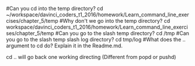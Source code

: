 #Can you cd into the temp directory?
cd ~/workspace/davinci_coders_t1_2016/homework/Learn_command_line_exercises/chapter_5/temp
#Why don't we go into the temp directory?
cd workspace/davinci_coders_t1_2016/homework/Learn_command_line_exercises/chapter_5/temp
#Can you go to the slash temp directory?
cd /tmp
#Can you go to the slash temp slash log directory?
cd tmp/log
#What does the .. argument to cd do?  Explain it in the Readme.md.

cd .. will go back one working directing (Different from popd or pushd)

